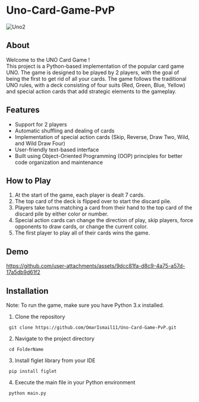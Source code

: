 # Uno-Card-Game-PvP
![Uno2](https://github.com/user-attachments/assets/f266bf1b-4e48-4790-b1e3-e07acef32498)
## About
Welcome to the UNO Card Game !                                        
This project is a Python-based implementation of the popular card game UNO. The game is designed to be played by 2 players, with the goal of being the first to get rid of all your cards. The game follows the traditional UNO rules, with a deck consisting of four suits (Red, Green, Blue, Yellow) and special action cards that add strategic elements to the gameplay. 
## Features
- Support for 2 players
- Automatic shuffling and dealing of cards 
- Implementation of special action cards (Skip, Reverse, Draw Two, Wild, and Wild Draw Four)
- User-friendly text-based interface
- Built using Object-Oriented Programming (OOP) principles for better code organization and maintenance
## How to Play
1. At the start of the game, each player is dealt 7 cards.
2. The top card of the deck is flipped over to start the discard pile.
3. Players take turns matching a card from their hand to the top card of the discard pile by either color or number.
4. Special action cards can change the direction of play, skip players, force opponents to draw cards, or change the current color.
5. The first player to play all of their cards wins the game.
## Demo
https://github.com/user-attachments/assets/9dcc81fa-d8c9-4a75-a57d-17a5db9d61f2
## Installation
Note: To run the game, make sure you have Python 3.x installed.
1. Clone the repository
```
 git clone https://github.com/OmarIsmail11/Uno-Card-Game-PvP.git
```
2. Navigate to the project directory
```
 cd FolderName
```
3. Install figlet library from your IDE
```
 pip install figlet 
```
4. Execute the main file in your Python environment
```
 python main.py 
```
